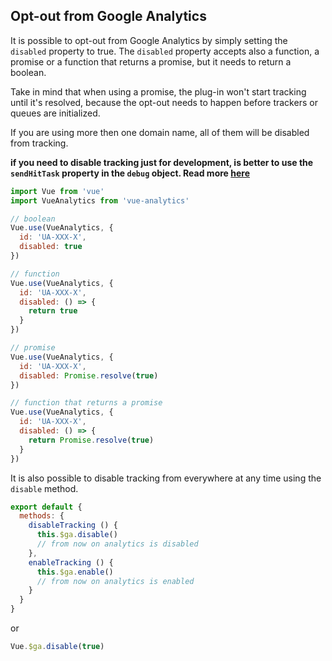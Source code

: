 ## Opt-out from Google Analytics

It is possible to opt-out from Google Analytics by simply setting the `disabled` property to true.
The `disabled` property accepts also a function, a promise or a function that returns a promise, but it needs to return a boolean.

Take in mind that when using a promise, the plug-in won't start tracking until it's resolved, because the opt-out needs to happen before trackers or queues are initialized.

If you are using more then one domain name, all of them will be disabled from tracking.

**if you need to disable tracking just for development, is better to use the `sendHitTask` property in the `debug` object. Read more [here](/docs/turn-off-development.md)**

```js
import Vue from 'vue'
import VueAnalytics from 'vue-analytics'

// boolean
Vue.use(VueAnalytics, {
  id: 'UA-XXX-X',
  disabled: true
})

// function
Vue.use(VueAnalytics, {
  id: 'UA-XXX-X',
  disabled: () => {
    return true
  }
})

// promise
Vue.use(VueAnalytics, {
  id: 'UA-XXX-X',
  disabled: Promise.resolve(true)
})

// function that returns a promise
Vue.use(VueAnalytics, {
  id: 'UA-XXX-X',
  disabled: () => {
    return Promise.resolve(true)
  }
})
```

It is also possible to disable tracking from everywhere at any time using the `disable` method.

```js
export default {
  methods: {
    disableTracking () {
      this.$ga.disable()
      // from now on analytics is disabled
    },
    enableTracking () {
      this.$ga.enable()
      // from now on analytics is enabled
    }
  }
}
```

or

```js
Vue.$ga.disable(true)
```